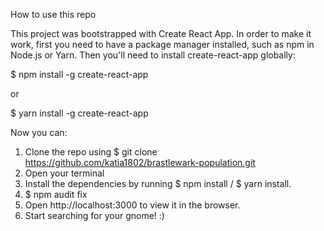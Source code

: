 
How to use this repo

This project was bootstrapped with Create React App. In order to make it work, first you need to have a package manager installed, such as npm in Node.js or Yarn. Then you'll need to install create-react-app globally:

$ npm install -g create-react-app

or

$ yarn install -g create-react-app

Now you can:

1) Clone the repo using 
$ git clone https://github.com/katia1802/brastlewark-population.git
2) Open your terminal
3) Install the dependencies by running $ npm install / $ yarn install.
5) $ npm audit fix
5) Open http://localhost:3000 to view it in the browser.
6) Start searching for your gnome! :)
